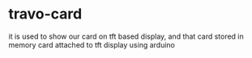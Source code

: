 # travo-card
it is used to show our card on tft based display, and that card stored in memory card attached to tft display using arduino
